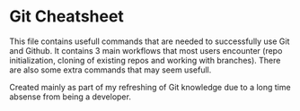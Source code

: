 # Git Cheatsheet

This file contains usefull commands that are needed to successfully use Git and Github. It contains 3 main workflows that most users encounter (repo initialization, cloning of existing repos and working with branches). There are also some extra commands that may seem usefull.

Created mainly as part of my refreshing of Git knowledge due to a long time absense from being a developer.